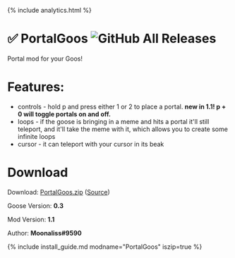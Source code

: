 {% include analytics.html %}

# ✅ PortalGoos ![GitHub All Releases](https://img.shields.io/github/downloads/moonaliss1/DesktopGooseMod_PortalGoos/v1.1/total?label=Downloads)

Portal mod for your Goos!

# Features:
- controls - hold p and press either 1 or 2 to place a portal. **new in 1.1! p + 0 will toggle portals on and off.**
- loops - if the goose is bringing in a meme and hits a portal it'll still teleport,
and it'll take the meme with it, which allows you to create some infinite loops
- cursor - it can teleport with your cursor in its beak

# Download
Download: [PortalGoos.zip](https://github.com/DesktopGooseUnofficial/ResourceHub/releases/download/portalgoos-1.1/PortalGoos.zip) ([Source](https://github.com/Moonaliss1/DesktopGooseMod_PortalGoos))

Goose Version: **0.3**

Mod Version: **1.1**

Author: **Moonaliss#9590**

{% include install_guide.md modname="PortalGoos" iszip=true %}
